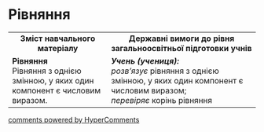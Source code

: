 <div id="hypercomments_widget" class="js-hypercomments-widget invisible"></div>

# Рівняння
<table>
  <tr>
    <td width="40%" align="center"><b>Зміст навчального матеріалу<b></td>
    <td width="60%" align="center"><b>Державні вимоги до рівня загальноосвітньої підготовки учнів</b></td>
  </tr>
  <tr>
    <td width="40%" style="vertical-align:top !important;"><b>Рівняння</b><br>
Рівняння з однією змінною, у яких один компонент є числовим виразом.</td>
    <td width="60%" style="vertical-align:top !important;"><i><b>Учень (учениця):</b></i><br>
<i>розв’язує </i>рівняння з однією змінною, у яких один компонент є числовим виразом;<br>
<i>перевіряє</i> корінь рівняння<br></td>
  </tr>
</table>

<div class="js-hypercomments-container">
    <a href="http://hypercomments.com" class="hc-link" title="comments widget">comments powered by HyperComments</a>
</div>